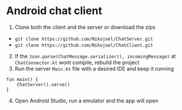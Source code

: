 # Android chat client

1. Clone both the client and the server or download the zips 
* `git clone https://github.com/Nikojoel/ChatServer.git`
* `git clone https://github.com/Nikojoel/ChatClient.git`
2. If the `Json.parse(ChatMessage.serializer(), incomingMessage)` at `ChatConnector.kt` wont compile, rebuild the project
3. Run the server `Main.kt` file with a desired IDE and keep it running
```
fun main() {
    ChatServer().serve()
}
```
4. Open Android Studio, run a emulator and the app will open
